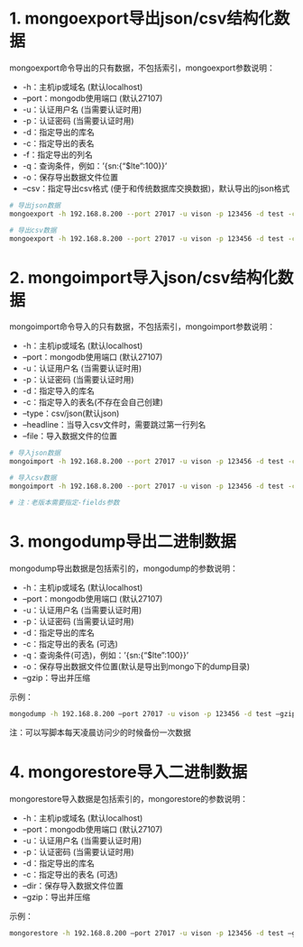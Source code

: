 # 1. mongoexport导出json/csv结构化数据

mongoexport命令导出的只有数据，不包括索引，mongoexport参数说明：

- -h：主机ip或域名 (默认localhost)
- –port：mongodb使用端口 (默认27107)
- -u：认证用户名 (当需要认证时用)
- -p：认证密码 (当需要认证时用)
- -d：指定导出的库名
- -c：指定导出的表名
- -f：指定导出的列名
- -q：查询条件，例如：’{sn:{“$lte”:100}}’
- -o：保存导出数据文件位置
- –csv：指定导出csv格式 (便于和传统数据库交换数据)，默认导出的json格式

```bash
# 导出json数据
mongoexport -h 192.168.8.200 --port 27017 -u vison -p 123456 -d test -c stu -f sn,name,email -q '{sn:{"$lte":100}}' -o /home/vison/src/test.stu.json

# 导出csv数据
mongoexport -h 192.168.8.200 --port 27017 -u vison -p 123456 -d test -c stu -f sn,name,email -q '{sn:{"$lte":100}}' --csv -o /home/vison/src/test.stu.csv
```

# 2. mongoimport导入json/csv结构化数据

mongoimport命令导入的只有数据，不包括索引，mongoimport参数说明：

- -h：主机ip或域名 (默认localhost)
- –port：mongodb使用端口 (默认27107)
- -u：认证用户名 (当需要认证时用)
- -p：认证密码 (当需要认证时用)
- -d：指定导入的库名
- -c：指定导入的表名(不存在会自己创建)
- –type：csv/json(默认json)
- –headline：当导入csv文件时，需要跳过第一行列名
- –file：导入数据文件的位置

```bash
# 导入json数据
mongoimport -h 192.168.8.200 --port 27017 -u vison -p 123456 -d test -c stu_json --type json --file /home/vison/src/test.stu.json

# 导入csv数据
mongoimport -h 192.168.8.200 --port 27017 -u vison -p 123456 -d test -c stu_csv --type csv --headerline --file /home/vison/src/test.stu.csv

# 注：老版本需要指定-fields参数
```

# 3. mongodump导出二进制数据

mongodump导出数据是包括索引的，mongodump的参数说明：

- -h：主机ip或域名 (默认localhost)
- –port：mongodb使用端口 (默认27107)
- -u：认证用户名 (当需要认证时用)
- -p：认证密码 (当需要认证时用)
- -d：指定导出的库名
- -c：指定导出的表名 (可选)
- -q：查询条件(可选)，例如：’{sn:{“$lte”:100}}’
- -o：保存导出数据文件位置(默认是导出到mongo下的dump目录)
- –gzip：导出并压缩

示例：

```bash
mongodump -h 192.168.8.200 –port 27017 -u vison -p 123456 -d test –gzip -o /home/vison/src/mongoDump
```

注：可以写脚本每天凌晨访问少的时候备份一次数据

# 4. mongorestore导入二进制数据

mongorestore导入数据是包括索引的，mongorestore的参数说明：

- -h：主机ip或域名 (默认localhost)
- –port：mongodb使用端口 (默认27107)
- -u：认证用户名 (当需要认证时用)
- -p：认证密码 (当需要认证时用)
- -d：指定导出的库名
- -c：指定导出的表名 (可选)
- –dir：保存导入数据文件位置
- –gzip：导出并压缩

示例：

```bash
mongorestore -h 192.168.8.200 –port 27017 -u vison -p 123456 -d test –gzip –dir /home/vison/src/mongoDump/test
```

